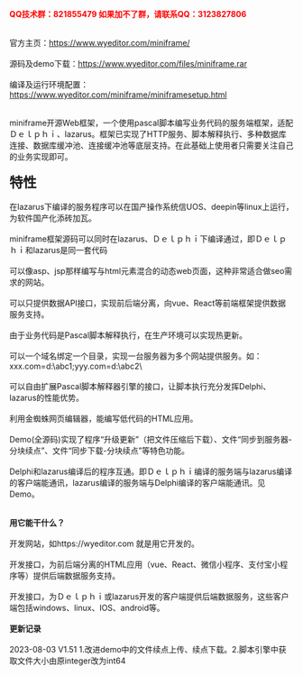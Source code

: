 <b><font color=red>QQ技术群：821855479 如果加不了群，请联系QQ：3123827806</font></b><br><br>

官方主页：https://www.wyeditor.com/miniframe/<br><br>
源码及demo下载：https://www.wyeditor.com/files/miniframe.rar<br><br>
编译及运行环境配置：https://www.wyeditor.com/miniframe/miniframesetup.html<br><br>


miniframe开源Web框架，一个使用pascal脚本编写业务代码的服务端框架，适配Ｄｅｌｐｈｉ、lazarus。框架已实现了HTTP服务、脚本解释执行、多种数据库连接、数据库缓冲池、连接缓冲池等底层支持。在此基础上使用者只需要关注自己的业务实现即可。<br>
<b><br><font size=5>
特性</b><br></font><br>
在lazarus下编译的服务程序可以在国产操作系统信UOS、deepin等linux上运行，为软件国产化添砖加瓦。<br><br>
miniframe框架源码可以同时在lazarus、Ｄｅｌｐｈｉ下编译通过，即Ｄｅｌｐｈｉ和lazarus是同一套代码<br><br>
可以像asp、jsp那样编写与html元素混合的动态web页面，这种非常适合做seo需求的网站。<br><br>
可以只提供数据API接口，实现前后端分离，向vue、React等前端框架提供数据服务支持。<br><br>
由于业务代码是Pascal脚本解释执行，在生产环境可以实现热更新。<br><br>
可以一个域名绑定一个目录，实现一台服务器为多个网站提供服务。如：xxx.com=d:\abc1\;yyy.com=d:\abc2\ <br><br>
可以自由扩展Pascal脚本解释器引擎的接口，让脚本执行充分发挥Delphi、lazarus的性能优势。<br><br>
利用金蜘蛛网页编辑器，能编写低代码的HTML应用。<br><br>
Demo(全源码)实现了程序“升级更新”（把文件压缩后下载）、文件“同步到服务器-分块续点”、文件“同步下载-分块续点”等特色功能。<br><br>
Delphi和lazarus编译后的程序互通。即Ｄｅｌｐｈｉ编译的服务端与lazarus编译的客户端能通讯，lazarus编译的服务端与Delphi编译的客户端能通讯。见Demo。<br><br>

<b>用它能干什么？</b><br></font><br>
开发网站，如https://wyeditor.com   就是用它开发的。<br><br>
开发接口，为前后端分离的HTML应用（vue、React、微信小程序、支付宝小程序等）提供后端数据服务支持。<br><br>
开发接口，为Ｄｅｌｐｈｉ或lazarus开发的客户端提供后端数据服务，这些客户端包括windows、linux、IOS、android等。<br><br>
<b>更新记录</b><br></font><br>
2023-08-03 V1.51 1.改进demo中的文件续点上传、续点下载。2.脚本引擎中获取文件大小由原integer改为int64<br><br>
